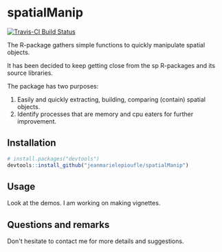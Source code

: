 # spatialManip

[![Travis-CI Build Status](https://travis-ci.org/jeanmarielepioufle/spatialManip.svg?branch=master)](https://travis-ci.org/jeanmarielepioufle/spatialManip)

The R-package gathers simple functions to quickly manipulate spatial objects.

It has been decided to keep getting close from the sp R-packages and its source libraries.

The package has two purposes:
1. Easily and quickly extracting, building, comparing (contain) spatial objects.
2. Identify processes that are memory and cpu eaters for further improvement.

## Installation

```R
# install.packages("devtools")
devtools::install_github("jeanmarielepioufle/spatialManip")
```

## Usage
Look at the demos. I am working on making vignettes.

## Questions and remarks
Don't hesitate to contact me for more details and suggestions.
